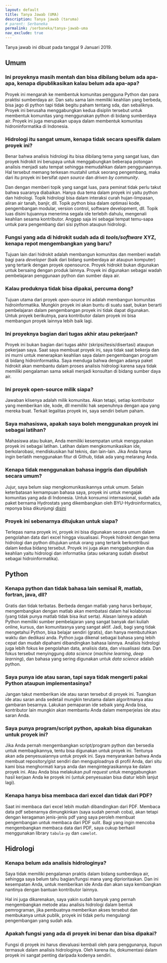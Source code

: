 ```yaml
---
layout: default
title: Tanya Jawab (UMA)
description: Tanya jawab (taruma)
# parent: Serbaneka
permalink: /serbaneka/tanya-jawab-uma
nav_exclude: true
---
```


Tanya jawab ini dibuat pada tanggal 9 Januari 2019.

## Umum

### Ini proyeknya masih mentah dan bisa dibilang belum ada apa-apa, kenapa dipublikasikan kalau belum ada apa-apa?

Proyek ini mengarah ke membentuk komunitas pengguna Python dan para praktisi sumberdaya air. Dan satu sama lain memiliki keahlian yang berbeda, bisa jago di python tapi tidak begitu paham tentang sda, dan sebaliknya. Proyek ini berusaha menggabungkan kedua disiplin tersebut untuk membentuk komunitas yang menggunakan python di bidang sumberdaya air. Proyek ini juga merupakan upaya dalam membentuk komunitas hidroninformatika di Indonesia.

### Hidrologi itu sangat umum, kenapa tidak secara spesifik dalam proyek ini?

Benar bahwa analisis hidrologi itu bisa dibilang tema yang sangat luas, dan proyek hidrokit ini berupaya untuk menggabungkan beberapa potongan analisis menjadi satu tempat sehingga memudahkan dalam penggunaannya. Hal tersebut memang terkesan mustahil untuk seorang pengembang, maka dari itu proyek ini bersifat _open source_ dan _driven by community_. 

Dan dengan memberi topik yang sangat luas, para peminat tidak perlu takut bahwa suaranya diabaikan. Hanya dua tema dalam proyek ini yaitu python dan hidrologi. Topik hidrologi bisa dalam interaksi curah hujan-limpasan, aliran air tanah, banjir, dll. Topik python bisa dalam optimasi kode, pengembangan modular, version control, software development, dll. Topik luas disini tujuannya menerima segala ide terlebih dahulu, mengenali keahlian sesama kontributor. Anggap saja ini sebagai tempat temu-sapa untuk para pengembang dari sisi python ataupun hidrologi. 

### Fungsi yang ada di hidrokit sudah ada di _tools/software_ XYZ, kenapa repot mengembangkan yang baru?

Tujuan lain dari hidrokit adalah membangun komunitas dan memberi wadah bagi para _developer_ (baik dari bidang sumberdaya air ataupun komputer) yang tertarik dengan proyek opensource. Proyek hidrokit bukan digunakan untuk bersaing dengan produk lainnya. Proyek ini digunakan sebagai wadah pembelajaran penggunaan python dan sumber daya air. 

### Kalau produknya tidak bisa dipakai, percuma dong?

Tujuan utama dari proyek _open-source_ ini adalah membangun komunitas hidroinformatika. Mungkin proyek ini akan buntu di suatu saat, bukan berarti pembelajaran dalam pengembangan proyek ini tidak dapat digunakan. Untuk proyek berikutnya, para kontributor dalam proyek ini bisa membangun proyek lainnya lebih baik lagi. 

### Ini proyeknya bagian dari tugas akhir atau pekerjaan?

Proyek ini bukan bagian dari tugas akhir (skripsi/tesis/disertasi) ataupun pekerjaan saya. Saat saya membuat proyek ini, saya tidak saat bekerja dan ini murni untuk menerapkan keahlian saya dalam pengembangan program di bidang hidroinformatika. Saya menduga bahwa dengan adanya paket hidrokit akan membantu dalam proses analisis hidrologi karena saya tidak memiliki pengalaman sama sekali menjadi konsultan di bidang sumber daya air.

### Ini proyek open-source milik siapa?

Jawaban klisenya adalah milik komunitas. Akan tetapi, setiap kontributor yang memberikan ide, kode, dll memiliki hak sepenuhnya dengan apa yang mereka buat. Terkait legalitas proyek ini, saya sendiri belum paham.

### Saya mahasiswa, apakah saya boleh menggunakan proyek ini sebagai latihan?

Mahasiswa atau bukan, Anda memiliki kesempatan untuk menggunakan proyek ini sebagai latihan. Latihan dalam mengkomunikasikan ide, berkolarobasi, mendiskusikan hal teknis, dan lain-lain. Jika Anda hanya ingin berlatih menggunakan fitur di Github, tidak ada yang melarang Anda. 

### Kenapa tidak menggunakan bahasa inggris dan dipublish secara umum?

Jujur, saya belum siap mengkomunikasikannya untuk umum. Selain keterbatasan kemampuan bahasa saya, proyek ini untuk mengajak komunitas yang ada di Indonesia. Untuk konsumsi internasional, sudah ada paket bernama Hydrostats yang dikembangkan oleh BYU-Hydroinformatics, reponya bisa dikunjungi [disini](https://github.com/BYU-hydroinformatics/Hydrostats)

### Proyek ini sebenarnya ditujukan untuk siapa?

Terlepas nama proyek ini, proyek ini bisa digunakan secara umum dalam pengolahan data dari excel hingga visualisasi. Proyek hidrokit dengan tema hidrologi dan python ditujukan untuk orang yang tertarik berkontribusi dalam kedua bidang tersebut. Proyek ini juga akan menggabungkan dua keahlian yaitu hidrologi dan informatika (atau sekarang sudah disebut sebagai hidroinformatika). 

## Python

### Kenapa python dan tidak bahasa lain semisal R, matlab, fortran, java, dll?

Gratis dan tidak terbatas. Berbeda dengan matlab yang harus berbayar, mengembangkan dengan matlab akan membatasi dalam hal kolaborasi (yang tidak punya matlab tidak bisa ikut serta). Alasan lainnya adalah Python memiliki sumber pembelajaran yang sangat banyak dari kuliah online, kursus, dan komunitasnya yang sangat aktif. Jadi, bagi yang tidak mengetahui Python, bisa belajar sendiri (gratis), dan hanya membutuhkan waktu dan dedikasi anda. Python juga dikenal sebagai bahasa yang lebih cepat dan mudah dipahami dibandingkan bahasa lainnya. 
Analisis hidrologi juga lebih fokus ke pengolahan data, analisis data, dan visualisasi data. Dan fokus tersebut menyinggung _data science_ (_machine learning_, _deep learning_), dan bahasa yang sering digunakan untuk _data science_ adalah python. 

### Saya punya ide atau saran, tapi saya tidak mengerti pakai Python ataupun implementasinya?

Jangan takut memberikan ide atau saran tersebut di proyek ini. Tuangkan ide atau saran anda sedetail mungkin terutama dalam algoritmanya atau gambaran besarnya. Lakukan pemaparan ide sebaik yang Anda bisa, kontributor lain mungkin akan membantu Anda dalam memperjelas ide atau saran Anda. 

### Saya punya program/script python, apakah bisa digunakan untuk proyek ini?

Jika Anda pernah mengembangkan script/program python dan bersedia untuk membagikannya, tentu bisa digunakan untuk proyek ini. Tentunya akan ada penyesuaiannya untuk proyek ini. Saya menyarankan bahwa Anda membuat repository/gist sendiri dan menguploadnya di profil Anda, dari situ kami bisa menghormati karya anda dan mengintegrasikannya ke dalam proyek ini. Atau Anda bisa melakukan _pull request_ untuk menggabungkan hasil kerjaan Anda ke proyek ini (untuk penyesuaian bisa diatur lebih lanjut lagi). 

### Kenapa hanya bisa membaca dari excel dan tidak dari PDF?

Saat ini membaca dari excel lebih mudah dibandingkan dari PDF. Membaca data pdf sebenarnya dimungkinkan (saya sudah pernah coba), akan tetapi dengan keragaman jenis-jenis pdf yang saya peroleh membuat pengembangan untuk membaca dari PDF sulit. Bagi yang ingin mencoba mengembangkan membaca data dari PDF, saya cukup berhasil menggunakan library `tabula-py` dan `camelot`.  

## Hidrologi

### Kenapa belum ada analisis hidrologinya?

Saya tidak memiliki pengalaman praktis dalam bidang sumberdaya air, sehingga saya belum tahu bagian/fungsi mana yang diprioritaskan. Dan ini kesempatan Anda, untuk memberikan ide Anda dan akan saya kembangkan nantinya dengan bantuan kontributor lainnya.

Hal ini juga dikarenakan, saya yakin sudah banyak yang pernah mengembangkan metode atau analisis hidrologi dalam bentuk pemrograman, jika pembuatnya memberikan akses tersebut dan membukanya untuk publik, proyek ini tidak perlu mengulangi pengembangan yang sudah ada. 

### Apakah fungsi yang ada di proyek ini benar dan bisa dipakai?

Fungsi di proyek ini harus dievaluasi kembali oleh para penggunanya, itupun termasuk dalam analisis hidrologinya. Oleh karena itu, dokumentasi dalam proyek ini sangat penting daripada kodenya sendiri. 